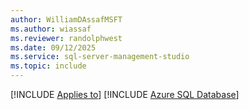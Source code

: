 ```yaml
---
author: WilliamDAssafMSFT
ms.author: wiassaf
ms.reviewer: randolphwest
ms.date: 09/12/2025
ms.service: sql-server-management-studio
ms.topic: include
---
```


[!INCLUDE [Applies to](../applies-md.md)] [!INCLUDE [Azure SQL Database](_fabric-sqldb.md)]
